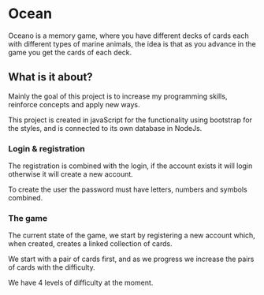 # Ocean

Oceano is a memory game, where you have different decks of cards each with different types of marine animals, the idea is that as you advance in the game you get the cards of each deck.

## What is it about?
Mainly the goal of this project is to increase my programming skills, reinforce concepts and apply new ways.

This project is created in javaScript for the functionality using bootstrap for the styles, and is connected to its own database in NodeJs.

### Login & registration

The registration is combined with the login, if the account exists it will login otherwise it will create a new account.

To create the user the password must have letters, numbers and symbols combined.

### The game

The current state of the game, we start by registering a new account which, when created, creates a linked collection of cards.

We start with a pair of cards first, and as we progress we increase the pairs of cards with the difficulty.

We have 4 levels of difficulty at the moment.